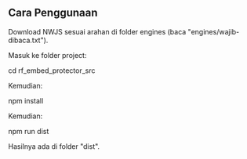 ## Cara Penggunaan

Download NWJS sesuai arahan di folder engines (baca "engines/wajib-dibaca.txt").

Masuk ke folder project:

cd rf_embed_protector_src

Kemudian:

npm install

Kemudian:

npm run dist

Hasilnya ada di folder "dist".
